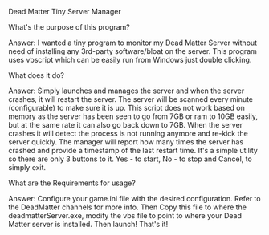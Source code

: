 Dead Matter Tiny Server Manager

What's the purpose of this program?

Answer: I wanted a tiny program to monitor my Dead Matter Server without need of installing any 3rd-party software/bloat on the server. This program uses vbscript which can be easily run from Windows just double clicking.

What does it do?

Answer: Simply launches and manages the server and when the server crashes, it will restart the server. The server will be scanned every minute (configurable) to make sure it is up. This script does not work based on memory as the server has been seen to go from 7GB or ram to 10GB easily, but at the same rate it can also go back down to 7GB. When the server crashes it will detect the process is not running anymore and re-kick the server quickly. The manager will report how many times the server has crashed and provide a timestamp of the last restart time. It's a simple utility so there are only 3 buttons to it. Yes - to start, No - to stop and Cancel, to simply exit.

What are the Requirements for usage?

Answer: Configure your game.ini file with the desired configuration. Refer to the DeadMatter channels for more info. Then Copy this file to where the deadmatterServer.exe, modify the vbs file to point to where your Dead Matter server is installed. Then launch! That's it!
